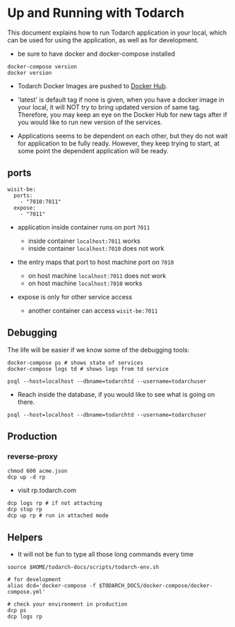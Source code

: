 # Up and Running with Todarch

This document explains how to run Todarch application in your local, which can
be used for using the application, as well as for development.

- be sure to have docker and docker-compose installed

```shell
docker-compose version
docker version
```

- Todarch Docker Images are pushed to [Docker Hub](https://hub.docker.com/u/todarch/).

* 'latest' is default tag if none is given, when you have a docker image in your
  local, it will NOT try to bring updated version of same tag. Therefore, you may
  keep an eye on the Docker Hub for new tags after if you
  would like to run new version of the services.

- Applications seems to be dependent on each other, but they do not wait for
  application to be fully ready. However, they keep trying to start, at some
  point the dependent application will be ready.

## ports

```shell
wisit-be:
  ports:
    - "7010:7011"
  expose:
    - "7011"
```

- application inside container runs on port `7011`
  - inside container `localhost:7011` works
  - inside container `localhost:7010` does not work

- the entry maps that port to host machine port on `7010`
  - on host machine `localhost:7011` does not work
  - on host machine `localhost:7010` works

- expose is only for other service access
  - another container can access `wisit-be:7011`

## Debugging

The life will be easier if we know some of the debugging tools:

```shell
docker-compose ps # shows state of services
docker-compose logs td # shows logs from td service

psql --host=localhost --dbname=todarchtd --username=todarchuser
```

- Reach inside the database, if you would like to see what is going on there.

```shell
psql --host=localhost --dbname=todarchtd --username=todarchuser
```

## Production

### reverse-proxy

```shell
chmod 600 acme.json
dcp up -d rp
```

- visit rp.todarch.com

```shell
dcp logs rp # if not attaching
dcp stop rp
dcp up rp # run in attached mode
```
## Helpers

- It will not be fun to type all those long commands every time

```shell
source $HOME/todarch-docs/scripts/todarch-env.sh
```

```shell
# for development
alias dcd='docker-compose -f $TODARCH_DOCS/docker-compose/docker-compose.yml'

# check your environment in production
dcp ps
dcp logs rp
```
